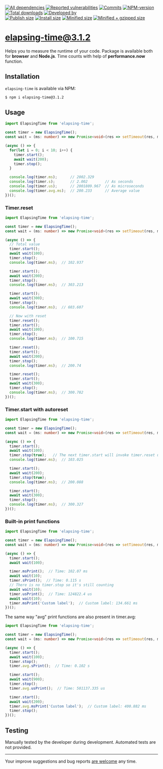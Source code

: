 [![All dependencies](https://img.shields.io/librariesio/release/npm/elapsing-time/3.1.2?style=flat-square "All dependencies of elapsing-time@3.1.2")](https://libraries.io/npm/elapsing-time/3.1.2)
[![Reported vulnerabilities](https://img.shields.io/snyk/vulnerabilities/npm/elapsing-time@3.1.2?style=flat-square "Reported vulnerabilities of elapsing-time@3.1.2")](https://snyk.io/test/npm/elapsing-time/3.1.2)
[![Commits](https://flat.badgen.net/github/commits/ArthurKa/elapsing-time)](https://github.com/ArthurKa/elapsing-time/commits/master)
[![NPM-version](https://img.shields.io/badge/npm-v3.1.2-blue.svg?style=flat-square&&logo=npm "Current NPM-version")](https://www.npmjs.com/package/elapsing-time/v/3.1.2)
[![Total downloads](https://img.shields.io/npm/dt/elapsing-time?style=flat-square "Total downloads for all the time")](https://npm-stat.com/charts.html?package=elapsing-time)
[![Developed by](https://img.shields.io/badge/developed_by-ArthurKa-blueviolet.svg?style=flat-square "GitHub")](https://github.com/ArthurKa)\
[![Publish size](https://flat.badgen.net/packagephobia/publish/elapsing-time@3.1.2?label=publish 'Publish size of elapsing-time@3.1.2')](https://packagephobia.now.sh/result?p=elapsing-time@3.1.2)
[![Install size](https://flat.badgen.net/packagephobia/install/elapsing-time@3.1.2?label=install 'Install size of elapsing-time@3.1.2')](https://packagephobia.now.sh/result?p=elapsing-time@3.1.2)
[![Minified size](https://img.shields.io/bundlephobia/min/elapsing-time@3.1.2?style=flat-square&label=minified "Minified size of elapsing-time@3.1.2")](https://bundlephobia.com/result?p=elapsing-time@3.1.2)
[![Minified + gzipped size](https://img.shields.io/bundlephobia/minzip/elapsing-time@3.1.2?style=flat-square&label=minzipped "Minified + gzipped size of elapsing-time@3.1.2")](https://bundlephobia.com/result?p=elapsing-time@3.1.2)

# elapsing-time@3.1.2

Helps you to measure the runtime of your code. Package is available both for **browser** and **Node.js**. Time counts with help of **performance.now** function.

## Installation
`elapsing-time` is available via NPM:
```bash
$ npm i elapsing-time@3.1.2
```

## Usage
```ts
import ElapsingTime from 'elapsing-time';

const timer = new ElapsingTime();
const wait = (ms: number) => new Promise<void>(res => setTimeout(res, ms));

(async () => {
  for(let i = 0; i < 10; i++) {
    timer.start();
    await wait(200);
    timer.stop();
  }

  console.log(timer.ms);      // 2002.329
  console.log(timer.s);       // 2.002        // As seconds
  console.log(timer.us);      // 2001809.967  // As microseconds
  console.log(timer.avg.ms);  // 200.233      // Average value
})();
```

### Timer.reset
```ts
import ElapsingTime from 'elapsing-time';

const timer = new ElapsingTime();
const wait = (ms: number) => new Promise<void>(res => setTimeout(res, ms));

(async () => {
  // Total value
  timer.start();
  await wait(100);
  timer.stop();
  console.log(timer.ms);  // 102.937

  timer.start();
  await wait(200);
  timer.stop();
  console.log(timer.ms);  // 303.213

  timer.start();
  await wait(300);
  timer.stop();
  console.log(timer.ms);  // 603.607

  // Now with reset
  timer.reset();
  timer.start();
  await wait(100);
  timer.stop();
  console.log(timer.ms);  // 100.715

  timer.reset();
  timer.start();
  await wait(200);
  timer.stop();
  console.log(timer.ms);  // 200.74

  timer.reset();
  timer.start();
  await wait(300);
  timer.stop();
  console.log(timer.ms);  // 300.782
})();
```

### Timer.start with autoreset
```ts
import ElapsingTime from 'elapsing-time';

const timer = new ElapsingTime();
const wait = (ms: number) => new Promise<void>(res => setTimeout(res, ms));

(async () => {
  timer.start();
  await wait(100);
  timer.stop(true);   // The next timer.start will invoke timer.reset under the hood
  console.log(timer.ms);  // 103.025

  timer.start();
  await wait(200);
  timer.stop(true);
  console.log(timer.ms);  // 200.088

  timer.start();
  await wait(300);
  timer.stop();
  console.log(timer.ms);  // 300.327
})();
```

### Built-in print functions
```ts
import ElapsingTime from 'elapsing-time';

const timer = new ElapsingTime();
const wait = (ms: number) => new Promise<void>(res => setTimeout(res, ms));

(async () => {
  timer.start();
  await wait(100);

  timer.msPrint();  // Time: 102.07 ms
  await wait(10);
  timer.sPrint();  // Time: 0.115 s
  // There is no timer.stop so it's still counting
  await wait(10);
  timer.usPrint();  // Time: 124822.4 us
  await wait(10);
  timer.msPrint('Custom label');  // Custom label: 134.661 ms
})();
```

The same way "avg" print functions are also present in timer.avg:
```ts
import ElapsingTime from 'elapsing-time';

const timer = new ElapsingTime();
const wait = (ms: number) => new Promise<void>(res => setTimeout(res, ms));

(async () => {
  timer.start();
  await wait(100);
  timer.stop();
  timer.avg.sPrint();  // Time: 0.102 s

  timer.start();
  await wait(900);
  timer.stop();
  timer.avg.usPrint();  // Time: 501137.335 us

  timer.start();
  await wait(200);
  timer.avg.msPrint('Custom label');  // Custom label: 400.882 ms
  timer.stop();
})();
```

## Testing
Manually tested by the developer during development. Automated tests are not provided.

---

Your improve suggestions and bug reports [are welcome](https://github.com/ArthurKa/elapsing-time/issues) any time.
